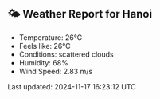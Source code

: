 <!-- WEATHER-START -->
## 🌤 Weather Report for Hanoi

- Temperature: 26°C
- Feels like: 26°C
- Conditions: scattered clouds
- Humidity: 68%
- Wind Speed: 2.83 m/s

Last updated: 2024-11-17 16:23:12 UTC
<!-- WEATHER-END -->
